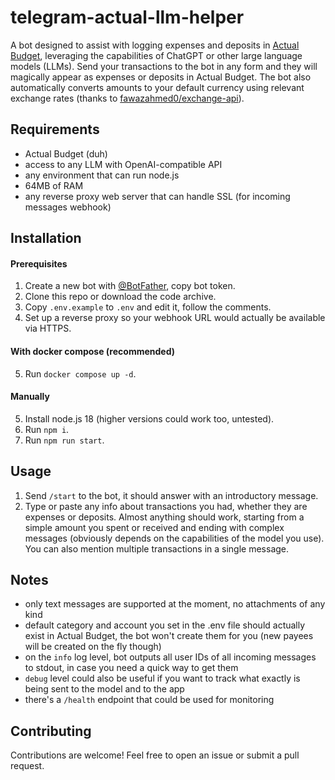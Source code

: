# telegram-actual-llm-helper
A bot designed to assist with logging expenses and deposits in [Actual Budget](https://actualbudget.org), leveraging the capabilities of ChatGPT or other large language models (LLMs). Send your transactions to the bot in any form and they will magically appear as expenses or deposits in Actual Budget. The bot also automatically converts amounts to your default currency using relevant exchange rates (thanks to [fawazahmed0/exchange-api](https://github.com/fawazahmed0/exchange-api)).

## Requirements
 - Actual Budget (duh)
 - access to any LLM with OpenAI-compatible API
 - any environment that can run node.js
 - 64MB of RAM
 - any reverse proxy web server that can handle SSL (for incoming messages webhook)

## Installation
#### Prerequisites
1. Create a new bot with [@BotFather](https://t.me/BotFather), copy bot token.
2. Clone this repo or download the code archive.
3. Copy `.env.example` to `.env` and edit it, follow the comments.
4. Set up a reverse proxy so your webhook URL would actually be available via HTTPS.

#### With docker compose (recommended)
5. Run `docker compose up -d`.

#### Manually
5. Install node.js 18 (higher versions could work too, untested).
6. Run `npm i`.
7. Run `npm run start`.

## Usage
1. Send `/start` to the bot, it should answer with an introductory message.
2. Type or paste any info about transactions you had, whether they are expenses or deposits. Almost anything should work, starting from a simple amount you spent or received and ending with complex messages (obviously depends on the capabilities of the model you use). You can also mention multiple transactions in a single message.

## Notes
 - only text messages are supported at the moment, no attachments of any kind
 - default category and account you set in the .env file should actually exist in Actual Budget, the bot won't create them for you (new payees will be created on the fly though)
 - on the `info` log level, bot outputs all user IDs of all incoming messages to stdout, in case you need a quick way to get them
 - `debug` level could also be useful if you want to track what exactly is being sent to the model and to the app
 - there's a `/health` endpoint that could be used for monitoring

## Contributing
Contributions are welcome! Feel free to open an issue or submit a pull request.